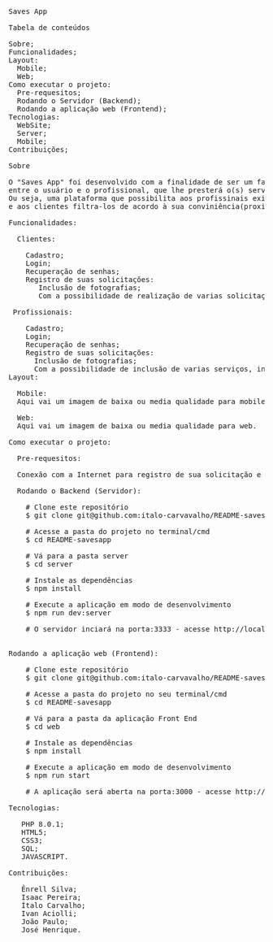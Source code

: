 <pre>
Saves App

Tabela de conteúdos

Sobre;
Funcionalidades;
Layout:
  Mobile;
  Web;
Como executar o projeto:
  Pre-requesitos;
  Rodando o Servidor (Backend);
  Rodando a aplicação web (Frontend);
Tecnologias:
  WebSite;
  Server;
  Mobile;
Contribuições;

Sobre

O "Saves App" foi desenvolvido com a finalidade de ser um facilitador de comunicação
entre o usuário e o profissional, que lhe presterá o(s) serviço(s). 
Ou seja, uma plataforma que possibilita aos profissinais exibir seus porfilólios
e aos clientes filtra-los de acordo à sua conviniência(proximidade, preço, ranking e etc.).

Funcionalidades:

  Clientes:
  
    Cadastro;
    Login;
    Recuperação de senhas;
    Registro de suas solicitações:
       Inclusão de fotografias;
       Com a possibilidade de realização de varias solicitações, inclusive.
 
 Profissionais:
 
    Cadastro;
    Login;
    Recuperação de senhas;
    Registro de suas solicitações:
      Inclusão de fotografias;
      Com a possibilidade de inclusão de varias serviços, inclusive.
Layout:
  
  Mobile:
  Aqui vai um imagem de baixa ou media qualidade para mobile.

  Web:
  Aqui vai um imagem de baixa ou media qualidade para web.

Como executar o projeto:

  Pre-requesitos:
  
  Conexão com a Internet para registro de sua solicitação e câmera para captura da fotografia.

  Rodando o Backend (Servidor):
  
	# Clone este repositório
	$ git clone git@github.com:italo-carvavalho/README-savesapp.git

	# Acesse a pasta do projeto no terminal/cmd
	$ cd README-savesapp

	# Vá para a pasta server
	$ cd server

	# Instale as dependências
	$ npm install

	# Execute a aplicação em modo de desenvolvimento
	$ npm run dev:server

	# O servidor inciará na porta:3333 - acesse http://localhost:3333 

				
Rodando a aplicação web (Frontend):

	# Clone este repositório
	$ git clone git@github.com:italo-carvavalho/README-savesapp.git

	# Acesse a pasta do projeto no seu terminal/cmd
	$ cd README-savesapp

	# Vá para a pasta da aplicação Front End
	$ cd web

	# Instale as dependências
	$ npm install

	# Execute a aplicação em modo de desenvolvimento
	$ npm run start

	# A aplicação será aberta na porta:3000 - acesse http://localhost:3000
				
Tecnologias:

   PHP 8.0.1;
   HTML5;
   CSS3;
   SQL;
   JAVASCRIPT.

Contribuições:

   Ênrell Silva;
   Isaac Pereira;
   Ítalo Carvalho;
   Ivan Aciolli;
   João Paulo;
   José Henrique.
</pre>
